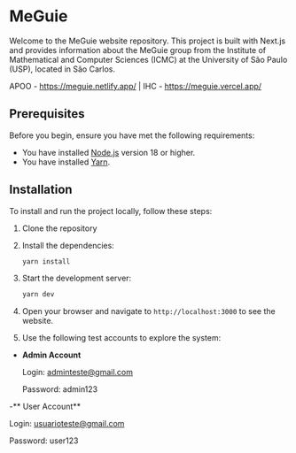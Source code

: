 # MeGuie

Welcome to the MeGuie website repository. This project is built with Next.js and provides information about the MeGuie group from the Institute of Mathematical and Computer Sciences (ICMC) at the University of São Paulo (USP), located in São Carlos.

APOO - https://meguie.netlify.app/ |
IHC -  https://meguie.vercel.app/

## Prerequisites

Before you begin, ensure you have met the following requirements:

- You have installed [Node.js](https://nodejs.org/) version 18 or higher.
- You have installed [Yarn](https://classic.yarnpkg.com/en/docs/install).

## Installation

To install and run the project locally, follow these steps:

1. Clone the repository
2. Install the dependencies:

    ```sh
    yarn install
    ```

3. Start the development server:

    ```sh
    yarn dev
    ```

4. Open your browser and navigate to `http://localhost:3000` to see the website.

5. Use the following test accounts to explore the system:

- **Admin Account**

  Login: adminteste@gmail.com

  Password: admin123

-** User Account**

  Login: usuarioteste@gmail.com

  Password: user123
